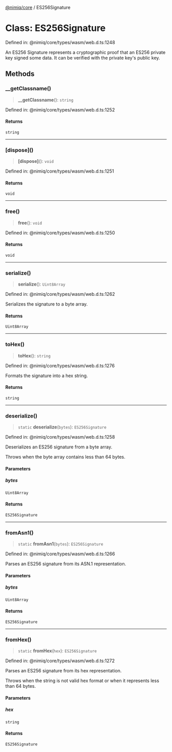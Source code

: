[@nimiq/core](../globals.md) / ES256Signature

# Class: ES256Signature

Defined in: @nimiq/core/types/wasm/web.d.ts:1248

An ES256 Signature represents a cryptographic proof that an ES256 private key signed some data.
It can be verified with the private key's public key.

## Methods

### \_\_getClassname()

> **\_\_getClassname**(): `string`

Defined in: @nimiq/core/types/wasm/web.d.ts:1252

#### Returns

`string`

***

### \[dispose\]()

> **\[dispose\]**(): `void`

Defined in: @nimiq/core/types/wasm/web.d.ts:1251

#### Returns

`void`

***

### free()

> **free**(): `void`

Defined in: @nimiq/core/types/wasm/web.d.ts:1250

#### Returns

`void`

***

### serialize()

> **serialize**(): `Uint8Array`

Defined in: @nimiq/core/types/wasm/web.d.ts:1262

Serializes the signature to a byte array.

#### Returns

`Uint8Array`

***

### toHex()

> **toHex**(): `string`

Defined in: @nimiq/core/types/wasm/web.d.ts:1276

Formats the signature into a hex string.

#### Returns

`string`

***

### deserialize()

> `static` **deserialize**(`bytes`): `ES256Signature`

Defined in: @nimiq/core/types/wasm/web.d.ts:1258

Deserializes an ES256 signature from a byte array.

Throws when the byte array contains less than 64 bytes.

#### Parameters

##### bytes

`Uint8Array`

#### Returns

`ES256Signature`

***

### fromAsn1()

> `static` **fromAsn1**(`bytes`): `ES256Signature`

Defined in: @nimiq/core/types/wasm/web.d.ts:1266

Parses an ES256 signature from its ASN.1 representation.

#### Parameters

##### bytes

`Uint8Array`

#### Returns

`ES256Signature`

***

### fromHex()

> `static` **fromHex**(`hex`): `ES256Signature`

Defined in: @nimiq/core/types/wasm/web.d.ts:1272

Parses an ES256 signature from its hex representation.

Throws when the string is not valid hex format or when it represents less than 64 bytes.

#### Parameters

##### hex

`string`

#### Returns

`ES256Signature`
